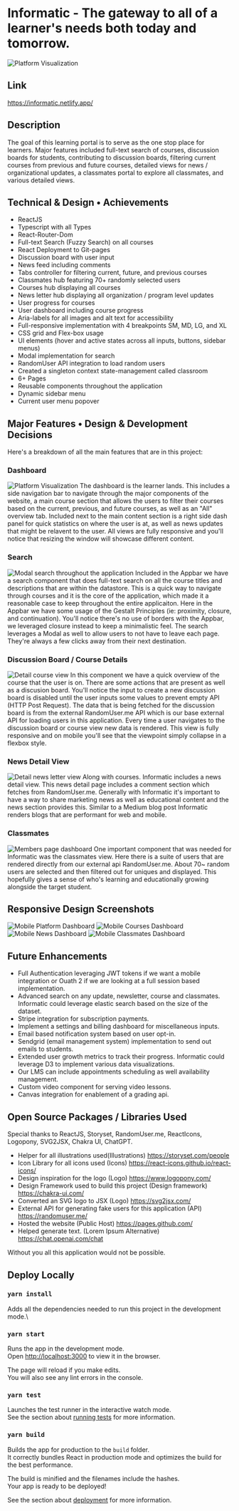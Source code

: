 Informatic - The gateway to all of a learner's needs both today and tomorrow.
===

![Platform Visualization](public/img/document/1.png)

## Link
https://informatic.netlify.app/

## Description 
The goal of this learning portal is to serve as the one stop place for learners. Major features included full-text search of courses, discussion boards for students, contributing to discussion boards, filtering current courses from previous and future courses, detailed views for news / organizational updates, a classmates portal to explore all classmates, and various detailed views.

## Technical & Design • Achievements  
- ReactJS
- Typescript with all Types
- React-Router-Dom
- Full-text Search (Fuzzy Search) on all courses
- React Deployment to Git-pages
- Discussion board with user input
- News feed including comments
- Tabs controller for filtering current, future, and previous courses
- Classmates hub featuring 70+ randomly selected users
- Courses hub displaying all courses
- News letter hub displaying all organization / program level updates
- User progress for courses
- User dashboard including course progress
- Aria-labels for all images and alt text for accessibility
- Full-responsive implementation with 4 breakpoints SM, MD, LG, and XL
- CSS grid and Flex-box usage
- UI elements (hover and active states across all inputs, buttons, sidebar menus)
- Modal implementation for search
- RandomUser API integration to load random users
- Created a singleton context state-management called classroom
- 6+ Pages
- Reusable components throughout the application
- Dynamic sidebar menu
- Current user menu popover

## Major Features • Design & Development Decisions 
Here's a breakdown of all the main features that are in this project:

### Dashboard  
![Platform Visualization](public/img/document/1.png)
The dashboard is the learner lands. This includes a side navigation bar to navigate through the major components of the website, a main course section that allows the users to filter their courses based on the current, previous, and future courses, as well as an "All" overview tab. Included next to the main content section is a right side dash panel for quick statistics on where the user is at, as well as news updates that might be relavent to the user. All views are fully responsive and you'll notice that resizing the window will showcase different content.

### Search  
![Modal search throughout the application](public/img/document/3.png)
Included in the Appbar we have a search component that does full-text search on all the course titles and descriptions that are within the datastore. This is a quick way to navigate through courses and it is the core of the application, which made it a reasonable case to keep throughout the entire applicaiton. Here in the Appbar we have some usage of the Gestalt Principles (ie: proximity, closure, and continuation). You'll notice there's no use of borders with the Appbar, we leveraged closure instead to keep a minimalistic feel. The search leverages a Modal as well to allow users to not have to leave each page. They're always a few clicks away from their next destination.

### Discussion Board / Course Details
![Detail course view](public/img/document/2.png)
In this component we have a quick overview of the course that the user is on. There are some actions that are present as well as a discusion board. You'll notice the input to create a new discussion board is disabled until the user inputs some values to prevent empty API (HTTP Post Request). The data that is being fetched for the discussion board is from the external RandomUser.me API which is our base external API for loading users in this application. Every time a user navigates to the discussion board or course view new data is rendered. This view is fully responsive and on mobile you'll see that the viewpoint simply collapse in a flexbox style.


### News Detail View  
![Detail news letter view](public/img/document/4.png)
Along with courses. Informatic includes a news detail view. This news detail page includes a comment section which fetches from RandomUser.me. Generally with Informatic it's important to have a way to share marketing news as well as educational content and the news section provides this. Similar to a Medium blog post Informatic renders blogs that are performant for web and mobile.    

### Classmates 
![Members page dashboard](public/img/document/7.png)
One important component that was needed for Informatic was the classmates view. Here there is a suite of users that are rendered directly from our external api RandomUser.me. About 70~ random users are selected and then filtered out for uniques and displayed. This hopefully gives a sense of who's learning and educationally growing alongside the target student.


## Responsive Design Screenshots 

![Mobile Platform Dashboard](img/document/mobile1.png)
![Mobile Courses Dashboard](img/document/mobile2.png)
![Mobile News Dashboard](img/document/mobile3.png)
![Mobile Classmates Dashboard](img/document/mobile4.png)


## Future Enhancements  
- Full Authentication leveraging JWT tokens if we want a mobile integration or Ouath 2 if we are looking at a full session based implementation.
- Advanced search on any update, newsletter, course and classmates. Informatic could leverage elastic search based on the size of the dataset.
- Stripe integration for subscription payments.
- Implement a settings and billing dashboard for miscellaneous inputs.
- Email based notification system based on user opt-in.
- Sendgrid (email management system) implementation to send out emails to students.
- Extended user growth metrics to track their progress. Informatic could leverage D3 to implement various data visualizations.
- Our LMS can include appointments scheduling as well availability management.
- Custom video component for serving video lessons.
- Canvas integration for enablement of a grading api.

## Open Source Packages / Libraries Used
Special thanks to ReactJS, Storyset, RandomUser.me, ReactIcons, Logopony, SVG2JSX, Chakra UI, ChatGPT.

- Helper for all illustrations used(Illustrations) https://storyset.com/people
- Icon Library for all icons used (Icons) https://react-icons.github.io/react-icons/
- Design inspiration for the logo (Logo) https://www.logopony.com/
- Design Framework used to build this project (Design framework) https://chakra-ui.com/
- Converted an SVG logo to JSX (Logo) https://svg2jsx.com/
- External API for generating fake users for this application (API) https://randomuser.me/
- Hosted the website (Public Host) https://pages.github.com/
- Helped generate text. (Lorem Ipsum Alternative) https://chat.openai.com/chat

Without you all this application would not be possible.


## Deploy Locally
### `yarn install`
Adds all the dependencies needed to run this project in the development mode.\

### `yarn start`

Runs the app in the development mode.\
Open [http://localhost:3000](http://localhost:3000) to view it in the browser.

The page will reload if you make edits.\
You will also see any lint errors in the console.

### `yarn test`

Launches the test runner in the interactive watch mode.\
See the section about [running tests](https://facebook.github.io/create-react-app/docs/running-tests) for more information.

### `yarn build`

Builds the app for production to the `build` folder.\
It correctly bundles React in production mode and optimizes the build for the best performance.

The build is minified and the filenames include the hashes.\
Your app is ready to be deployed!

See the section about [deployment](https://facebook.github.io/create-react-app/docs/deployment) for more information.
